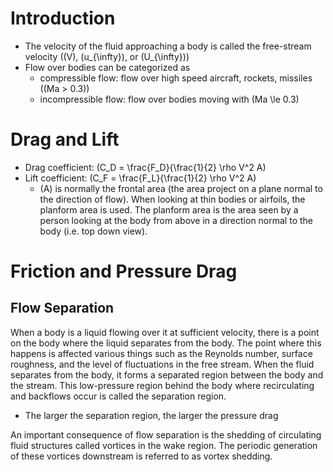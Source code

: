 # Introduction
- The velocity of the fluid approaching a body is called the free-stream velocity (\(V\), \(u_{\infty}\), or \(U_{\infty}\))
- Flow over bodies can be categorized as 
    - compressible flow: flow over high speed aircraft, rockets, missiles (\(Ma > 0.3\))
    - incompressible flow: flow over bodies moving with \(Ma \le 0.3\)
# Drag and Lift
- Drag coefficient: \(C_D = \frac{F_D}{\frac{1}{2} \rho V^2 A\)
- Lift coefficient: \(C_F = \frac{F_L}{\frac{1}{2} \rho V^2 A\)
    - \(A\) is normally the frontal area (the area project on a plane normal to the  direction of flow). When looking at thin bodies or airfoils, the planform area is used. The planform area is the area seen by a person looking at the body from above in a direction normal to the body (i.e. top down view).

# Friction and Pressure Drag
## Flow Separation
When a body is a liquid flowing over it at sufficient velocity, there is a point on the body where the liquid separates from the body. The point where this happens is affected various things such as the Reynolds number, surface roughness, and the level of fluctuations in the free stream. When the fluid separates from the body, it forms a separated region between the body and the stream. This low-pressure region behind the body where recirculating and backflows occur is called the separation region. 

- The larger the separation region, the larger the pressure drag

An important consequence of flow separation is the shedding of circulating fluid structures called vortices in the wake region. The periodic generation of these vortices downstream is referred to as vortex shedding.

